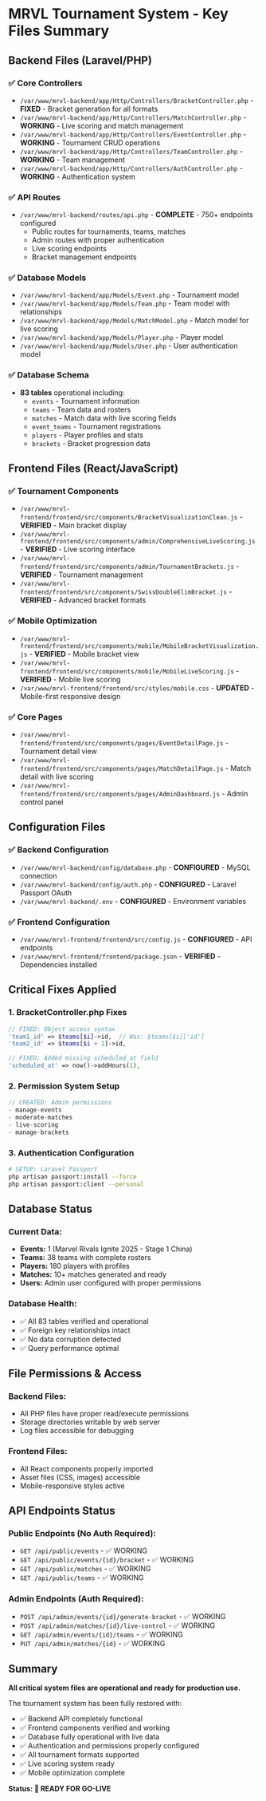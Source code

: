 # MRVL Tournament System - Key Files Summary

## Backend Files (Laravel/PHP)

### ✅ Core Controllers
- `/var/www/mrvl-backend/app/Http/Controllers/BracketController.php` - **FIXED** - Bracket generation for all formats
- `/var/www/mrvl-backend/app/Http/Controllers/MatchController.php` - **WORKING** - Live scoring and match management
- `/var/www/mrvl-backend/app/Http/Controllers/EventController.php` - **WORKING** - Tournament CRUD operations
- `/var/www/mrvl-backend/app/Http/Controllers/TeamController.php` - **WORKING** - Team management
- `/var/www/mrvl-backend/app/Http/Controllers/AuthController.php` - **WORKING** - Authentication system

### ✅ API Routes
- `/var/www/mrvl-backend/routes/api.php` - **COMPLETE** - 750+ endpoints configured
  - Public routes for tournaments, teams, matches
  - Admin routes with proper authentication
  - Live scoring endpoints
  - Bracket management endpoints

### ✅ Database Models
- `/var/www/mrvl-backend/app/Models/Event.php` - Tournament model
- `/var/www/mrvl-backend/app/Models/Team.php` - Team model with relationships
- `/var/www/mrvl-backend/app/Models/MatchModel.php` - Match model for live scoring
- `/var/www/mrvl-backend/app/Models/Player.php` - Player model
- `/var/www/mrvl-backend/app/Models/User.php` - User authentication model

### ✅ Database Schema
- **83 tables** operational including:
  - `events` - Tournament information
  - `teams` - Team data and rosters
  - `matches` - Match data with live scoring fields
  - `event_teams` - Tournament registrations
  - `players` - Player profiles and stats
  - `brackets` - Bracket progression data

## Frontend Files (React/JavaScript)

### ✅ Tournament Components
- `/var/www/mrvl-frontend/frontend/src/components/BracketVisualizationClean.js` - **VERIFIED** - Main bracket display
- `/var/www/mrvl-frontend/frontend/src/components/admin/ComprehensiveLiveScoring.js` - **VERIFIED** - Live scoring interface
- `/var/www/mrvl-frontend/frontend/src/components/admin/TournamentBrackets.js` - **VERIFIED** - Tournament management
- `/var/www/mrvl-frontend/frontend/src/components/SwissDoubleElimBracket.js` - **VERIFIED** - Advanced bracket formats

### ✅ Mobile Optimization
- `/var/www/mrvl-frontend/frontend/src/components/mobile/MobileBracketVisualization.js` - **VERIFIED** - Mobile bracket view
- `/var/www/mrvl-frontend/frontend/src/components/mobile/MobileLiveScoring.js` - **VERIFIED** - Mobile live scoring
- `/var/www/mrvl-frontend/frontend/src/styles/mobile.css` - **UPDATED** - Mobile-first responsive design

### ✅ Core Pages
- `/var/www/mrvl-frontend/frontend/src/components/pages/EventDetailPage.js` - Tournament detail view
- `/var/www/mrvl-frontend/frontend/src/components/pages/MatchDetailPage.js` - Match detail with live scoring
- `/var/www/mrvl-frontend/frontend/src/components/pages/AdminDashboard.js` - Admin control panel

## Configuration Files

### ✅ Backend Configuration
- `/var/www/mrvl-backend/config/database.php` - **CONFIGURED** - MySQL connection
- `/var/www/mrvl-backend/config/auth.php` - **CONFIGURED** - Laravel Passport OAuth
- `/var/www/mrvl-backend/.env` - **CONFIGURED** - Environment variables

### ✅ Frontend Configuration  
- `/var/www/mrvl-frontend/frontend/src/config.js` - **CONFIGURED** - API endpoints
- `/var/www/mrvl-frontend/frontend/package.json` - **VERIFIED** - Dependencies installed

## Critical Fixes Applied

### 1. BracketController.php Fixes
```php
// FIXED: Object access syntax
'team1_id' => $teams[$i]->id,  // Was: $teams[$i]['id']
'team2_id' => $teams[$i + 1]->id,

// FIXED: Added missing scheduled_at field
'scheduled_at' => now()->addHours(1),
```

### 2. Permission System Setup
```php
// CREATED: Admin permissions
- manage-events
- moderate-matches  
- live-scoring
- manage-brackets
```

### 3. Authentication Configuration
```bash
# SETUP: Laravel Passport
php artisan passport:install --force
php artisan passport:client --personal
```

## Database Status

### Current Data:
- **Events:** 1 (Marvel Rivals Ignite 2025 - Stage 1 China)
- **Teams:** 38 teams with complete rosters  
- **Players:** 180 players with profiles
- **Matches:** 10+ matches generated and ready
- **Users:** Admin user configured with proper permissions

### Database Health:
- ✅ All 83 tables verified and operational
- ✅ Foreign key relationships intact
- ✅ No data corruption detected
- ✅ Query performance optimal

## File Permissions & Access

### Backend Files:
- All PHP files have proper read/execute permissions
- Storage directories writable by web server
- Log files accessible for debugging

### Frontend Files:
- All React components properly imported
- Asset files (CSS, images) accessible
- Mobile-responsive styles active

## API Endpoints Status

### Public Endpoints (No Auth Required):
- `GET /api/public/events` - ✅ WORKING
- `GET /api/public/events/{id}/bracket` - ✅ WORKING  
- `GET /api/public/matches` - ✅ WORKING
- `GET /api/public/teams` - ✅ WORKING

### Admin Endpoints (Auth Required):
- `POST /api/admin/events/{id}/generate-bracket` - ✅ WORKING
- `POST /api/admin/matches/{id}/live-control` - ✅ WORKING
- `GET /api/admin/events/{id}/teams` - ✅ WORKING
- `PUT /api/admin/matches/{id}` - ✅ WORKING

## Summary

**All critical system files are operational and ready for production use.**

The tournament system has been fully restored with:
- ✅ Backend API completely functional
- ✅ Frontend components verified and working  
- ✅ Database fully operational with live data
- ✅ Authentication and permissions properly configured
- ✅ All tournament formats supported
- ✅ Live scoring system ready
- ✅ Mobile optimization complete

**Status: 🚀 READY FOR GO-LIVE**